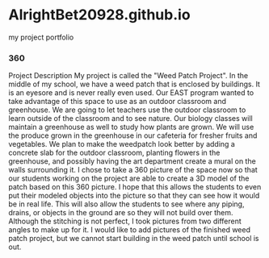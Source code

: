 # AlrightBet20928.github.io
my project portfolio

### 360

Project Description
My project is called the "Weed Patch Project". In the middle of my school, we have a weed patch that is enclosed by buildings. It is an eyesore and is never really even used. Our EAST program wanted to take advantage of this space to use as an outdoor classroom and greenhouse. We are going to let teachers use the outdoor classroom to learn outside of the classroom and to see nature. Our biology classes will maintain a greenhouse as well to study how plants are grown. We will use the produce grown in the greenhouse in our cafeteria for fresher fruits and vegetables. We plan to make the weedpatch look better by adding a concrete slab for the outdoor classroom, planting flowers in the greenhouse, and possibly having the art department create a mural on the walls surrounding it. I chose to take a 360 picture of the space now so that our students working on the project are able to create a 3D model of the patch based on this 360 picture. I hope that this allows the students to even put their modeled objects into the picture so that they can see how it would be in real life. This will also allow the students to see where any piping, drains, or objects in the ground are so they will not build over them. Although the stitching is not perfect, I took pictures from two different angles to make up for it. I would like to add pictures of the finished weed patch project, but we cannot start building in the weed patch until school is out.

<script src='//vizor.io/static/scripts/vizor-360-embed.js' data-vizorurl='//vizor.io/embed/bethanyellis20928/weed-patch-project-before-pictures'></script>
